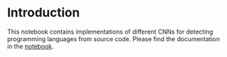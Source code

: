 # Introduction
This notebook contains implementations of different CNNs for detecting programming languages from source code.
Please find the documentation in the [notebook](src/LangClass.ipynb).
